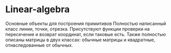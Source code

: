 # Linear-algebra
Основные объекты для построения примитивов
Полностью написанный класс линии, точки, отрезка. Присутствуют функции проверки на пересечение и возврат координат, если таковые есть. Также полностью описаны матрицы в двух классах: обычные матрицы и квадратные, отнаследованные от обычных.
